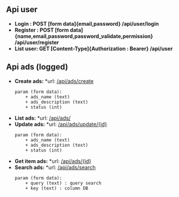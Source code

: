 

## Api user
- **Login : POST [form data]{email,password} /api/user/login**
- **Register : POST [form data]{name,email,password,password_validate,permission} /api/user/register**
- **List user: GET [Content-Type]{Authorization : Bearer} /api/user**

## Api ads (logged)
- **Create ads:** 
	*url: [/api/ads/create](https://fb.com/bo.cuaban.7169)
	```
	param (form data):
		+ ads_name (text)
		+ ads_description (text)
		+ status (int)
	```
- **List ads:** 
	*url: [/api/ads/](https://fb.com/bo.cuaban.7169)
	``` ```
- **Update ads:** 
	*url: [/api/ads/update/{id}](https://fb.com/bo.cuaban.7169)
	```
	param (form data):
		+ ads_name (text)
		+ ads_description (text)
		+ status (int)
	```
- **Get item ads:** 
	*url: [/api/ads/{id}](https://fb.com/bo.cuaban.7169)
	```  ```
- **Search ads:** 
	*url: [/api/ads/search](https://fb.com/bo.cuaban.7169)
	```
	param (form data):
		+ query (text) : query search
		+ key (text) : column DB
	```
